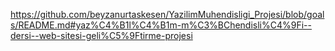 https://github.com/beyzanurtaskesen/YazilimMuhendisligi_Projesi/blob/goals/README.md#yaz%C4%B1l%C4%B1m-m%C3%BChendisli%C4%9Fi--dersi--web-sitesi-geli%C5%9Ftirme-projesi
